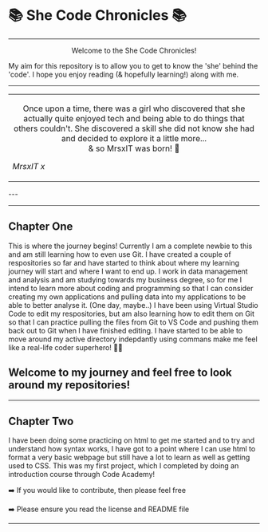 # 📚 She Code Chronicles 📚

---

  <p align="center">
Welcome to the She Code Chronicles!<br>

My aim for this repository is to allow you to get to know the 'she' behind the 'code'. I hope you enjoy reading (& hopefully learning!) along with me.
  </p>
  
---

<table>
  <tr>
    <td>
      <p align="center">
Once upon a time, there was a girl who discovered that she actually quite enjoyed tech and being able to do things that others couldn't. She discovered a skill she did not know she had and decided to explore it a little more... <br>
& so MrsxIT was born! 👶 <br>

*MrsxIT x*
      </p>
    </td>
  </tr>
</table>
---

---
## Chapter One

This is where the journey begins! Currently I am a complete newbie to this and am still learning how to even use Git. I have created a couple of respositories so far and have started to think about where my learning journey will start and where I want to end up. I work in data management and analysis and am studying towards my business degree, so for me I intend to learn more about coding and programming so that I can consider creating my own applications and pulling data into my applications to be able to better analyse it. (One day, maybe..)
I have been using Virtual Studio Code to edit my respositories, but am also learning how to edit them on Git so that I can practice pulling the files from Git to VS Code and pushing them back out to Git when I have finished editing. I have started to be able to move around my active directory indepdantly using commans make me feel like a real-life coder superhero! 🦸‍♀️

## Welcome to my journey and feel free to look around my repositories!

---
## Chapter Two

I have been doing some practicing on html to get me started and to try and understand how syntax works, I have got to a point where I can use html to format a very basic webpage but still have a lot to learn as well as getting used to CSS.
This was my first project, which I completed by doing an introduction course through Code Academy!

➡️ If you would like to contribute, then please feel free

➡️ Please ensure you read the license and README file

---
